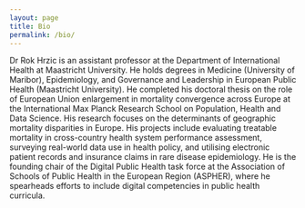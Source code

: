 ```yaml
---
layout: page
title: Bio
permalink: /bio/
---
```

Dr Rok Hrzic is an assistant professor at the Department of International Health at Maastricht University. He holds degrees in Medicine (University of Maribor), Epidemiology, and Governance and Leadership in European Public Health (Maastricht University). He completed his doctoral thesis on the role of European Union enlargement in mortality convergence across Europe at the International Max Planck Research School on Population, Health and Data Science. His research focuses on the determinants of geographic mortality disparities in Europe. His projects include evaluating treatable mortality in cross-country health system performance assessment, surveying real-world data use in health policy, and utilising electronic patient records and insurance claims in rare disease epidemiology. He is the founding chair of the Digital Public Health task force at the Association of Schools of Public Health in the European Region (ASPHER), where he spearheads efforts to include digital competencies in public health curricula.
